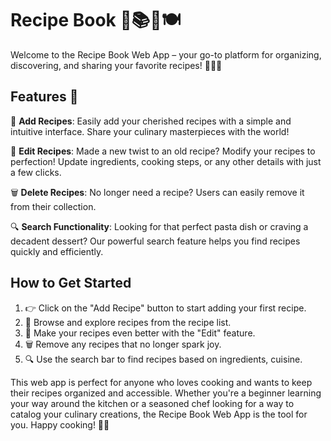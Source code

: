 # Recipe Book 🍳📚📖🍽️

Welcome to the Recipe Book Web App – your go-to platform for organizing, discovering, and sharing your favorite recipes! 🌮🍰🍲

## Features 🌟

📝 **Add Recipes**: Easily add your cherished recipes with a simple and intuitive interface. Share your culinary masterpieces with the world!

🔄 **Edit Recipes**: Made a new twist to an old recipe? Modify your recipes to perfection! Update ingredients, cooking steps, or any other details with just a few clicks.

🗑️ **Delete Recipes**: No longer need a recipe? Users can easily remove it from their collection.

🔍 **Search Functionality**: Looking for that perfect pasta dish or craving a decadent dessert? Our powerful search feature helps you find recipes quickly and efficiently.

## How to Get Started

1. 👉 Click on the "Add Recipe" button to start adding your first recipe.
2. 📖 Browse and explore recipes from the recipe list.
3. 🔄 Make your recipes even better with the "Edit" feature.
4. 🗑️ Remove any recipes that no longer spark joy.
5. 🔍 Use the search bar to find recipes based on ingredients, cuisine.

This web app is perfect for anyone who loves cooking and wants to keep their recipes organized and accessible. 
Whether you're a beginner learning your way around the kitchen or a seasoned chef looking for a way to catalog your culinary creations, the Recipe Book Web App is the tool for you. 
Happy cooking! 🍳🎉
